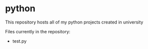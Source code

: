 # python
This repository hosts all of my python projects created in university

Files currently in the repository:
- test.py
